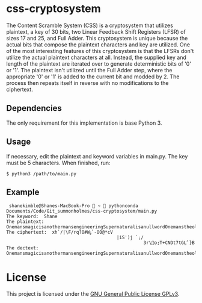 # css-cryptosystem
The Content Scramble System (CSS) is a cryptosystem that utilizes plaintext, a key of 30 bits, two Linear Feedback Shift Registers (LFSR) of sizes 17 and 25, and Full Adder.  This cryptosystem is unique because the actual bits that compose the plaintext characters and key are utilized.  One of the most interesting features of this cryptosystem is that the LFSRs don't utilize the actual plaintext characters at all.  Instead, the supplied key and length of the plaintext are iterated over to generate deterministic bits of '0' or '1'.  The plaintext isn't utilized until the Full Adder step, where the appropriate '0' or '1' is added to the current bit and modded by 2.  The process then repeats itself in reverse with no modifications to the ciphertext.

## Dependencies
The only requirement for this implementation is base Python 3.

## Usage
If necessary, edit the plaintext and keyword variables in main.py.  The key must be 5 characters.  When finished, run:
```
$ python3 /path/to/main.py
```

## Example
```
 shanekimble@Shanes-MacBook-Pro  ~  pythonconda Documents/Code/Git_summonholmes/css-cryptosystem/main.py 
The keyword:  Shane
The plaintext:  OnemansmagicisanothermansengineeringSupernaturalisanullwordOnemanstheologyi
The ciphertext:  xh`/|\F/rq?O#Wۏ`-OО@*cV
                                         |iSˈ)j	`;/
                                                   3r\͸o;T+CNDt7tGLۨ`}B
The dectext:  OnemansmagicisanothermansengineeringSupernaturalisanullwordOnemanstheologyi

```

License
===

This project is licensed under the [GNU General Public License GPLv3](https://www.gnu.org/licenses/gpl-3.0.en.html).


